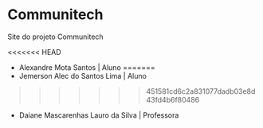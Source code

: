 # Communitech

Site do projeto Communitech

<<<<<<< HEAD
- Alexandre Mota Santos | Aluno
=======
- Jemerson Alec do Santos Lima | Aluno
>>>>>>> 451581cd6c2a831077dadb03e8d43fd4b6f80486
- Daiane Mascarenhas Lauro da Silva | Professora
